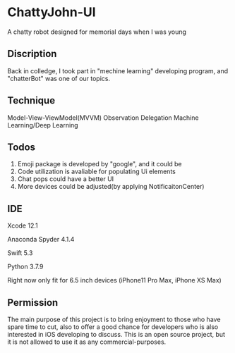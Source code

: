 # ChattyJohn-UI
A chatty robot designed for memorial days when I was young

## Discription
Back in colledge, I took part in "mechine learning" developing program, and "chatterBot" was one of our topics. 

## Technique 
Model-View-ViewModel(MVVM)
Observation
Delegation
Machine Learning/Deep Learning

## Todos
1. Emoji package is developed by "google", and it could be 
2. Code utilization is avaliable for populating Ui elements
3. Chat pops could have a better UI
4. More devices could be adjusted(by applying NotificaitonCenter)

## IDE
Xcode 12.1

Anaconda Spyder 4.1.4

Swift 5.3

Python 3.7.9

Right now only fit for 6.5 inch devices (iPhone11 Pro Max, iPhone XS Max)

## Permission
The main purpose of this project is to bring enjoyment to those who have spare time to cut, also to offer a good chance for developers who is also interested in iOS developing to discuss. This is an open source project, but it is not allowed to use it as any commercial-purposes.
